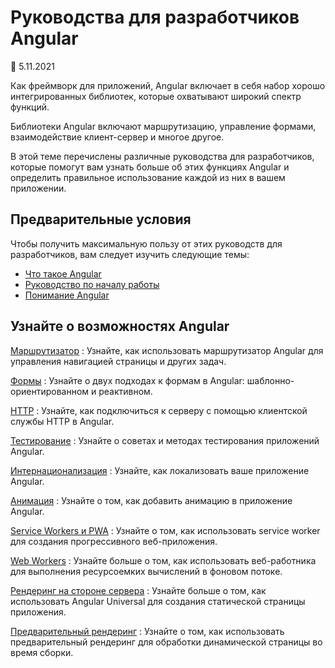 # Руководства для разработчиков Angular

:date: 5.11.2021

Как фреймворк для приложений, Angular включает в себя набор хорошо интегрированных библиотек, которые охватывают широкий спектр функций.

Библиотеки Angular включают маршрутизацию, управление формами, взаимодействие клиент-сервер и многое другое.

В этой теме перечислены различные руководства для разработчиков, которые помогут вам узнать больше об этих функциях Angular и определить правильное использование каждой из них в вашем приложении.

## Предварительные условия

Чтобы получить максимальную пользу от этих руководств для разработчиков, вам следует изучить следующие темы:

-   [Что такое Angular][aioguidewhatisangular]
-   [Руководство по началу работы][aiostart]
-   [Понимание Angular][aioguideunderstandingangularoverview]

## Узнайте о возможностях Angular

[Маршрутизатор](routing-overview.md)
: Узнайте, как использовать маршрутизатор Angular для управления навигацией страницы и других задач.

[Формы](forms-overview.md)
: Узнайте о двух подходах к формам в Angular: шаблонно-ориентированном и реактивном.

[HTTP](./understanding-communicating-with-http.md)
: Узнайте, как подключиться к серверу с помощью клиентской службы HTTP в Angular.

[Тестирование](testing.md)
: Узнайте о советах и методах тестирования приложений Angular.

[Интернационализация](i18n-overview.md)
: Узнайте, как локализовать ваше приложение Angular.

[Анимация](animations.md)
: Узнайте о том, как добавить анимацию в приложение Angular.

[Service Workers и PWA](service-worker-intro.md)
: Узнайте о том, как использовать service worker для создания прогрессивного веб-приложения.

[Web Workers](web-worker.md)
: Узнайте больше о том, как использовать веб-работника для выполнения ресурсоемких вычислений в фоновом потоке.

[Рендеринг на стороне сервера](universal.md)
: Узнайте больше о том, как использовать Angular Universal для создания статической страницы приложения.

[Предварительный рендеринг](prerendering.md)
: Узнайте о том, как использовать предварительный рендеринг для обработки динамической страницы во время сборки.

[aioguideunderstandingangularoverview]: understanding-angular-overview.md
[aioguidewhatisangular]: what-is-angular.md
[aiostart]: start.md
